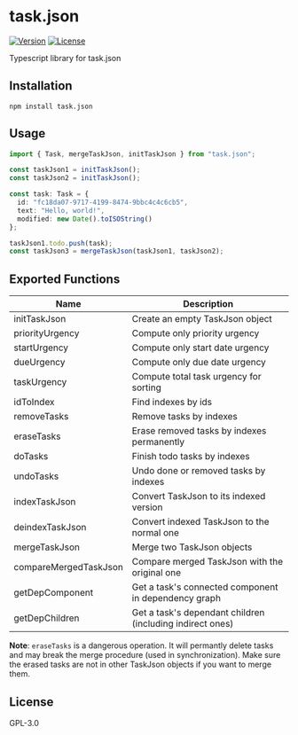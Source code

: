 # task.json

[![Version](https://img.shields.io/npm/v/task.json.svg)](https://npmjs.org/package/task.json)
[![License](https://img.shields.io/npm/l/task.json.svg)](https://github.com/DCsunset/task.json/blob/master/package.json)

Typescript library for task.json

## Installation

```
npm install task.json
```


## Usage

```ts
import { Task, mergeTaskJson, initTaskJson } from "task.json";

const taskJson1 = initTaskJson();
const taskJson2 = initTaskJson();

const task: Task = {
  id: "fc18da07-9717-4199-8474-9bbc4c4c6cb5",
  text: "Hello, world!",
  modified: new Date().toISOString()
};

taskJson1.todo.push(task);
const taskJson3 = mergeTaskJson(taskJson1, taskJson2);
```


## Exported Functions

| Name          | Description                                |
| ------------- | ------------------------------------------ |
| initTaskJson  | Create an empty TaskJson object            |
| priorityUrgency | Compute only priority urgency |
| startUrgency | Compute only start date urgency |
| dueUrgency | Compute only due date urgency |
| taskUrgency   | Compute total task urgency for sorting           |
| idToIndex     | Find indexes by ids                        |
| removeTasks   | Remove tasks by indexes                    |
| eraseTasks    | Erase removed tasks by indexes permanently |
| doTasks       | Finish todo tasks by indexes               |
| undoTasks     | Undo done or removed tasks by indexes      |
| indexTaskJson | Convert TaskJson to its indexed version    |
| deindexTaskJson | Convert indexed TaskJson to the normal one   |
| mergeTaskJson | Merge two TaskJson objects                 |
| compareMergedTaskJson | Compare merged TaskJson with the original one                 |
| getDepComponent | Get a task's connected component in dependency graph |
| getDepChildren | Get a task's dependant children (including indirect ones) |

**Note**: `eraseTasks` is a dangerous operation.
It will permantly delete tasks and may break the merge procedure (used in synchronization).
Make sure the erased tasks are not in other TaskJson objects if you want to merge them.

## License

GPL-3.0

